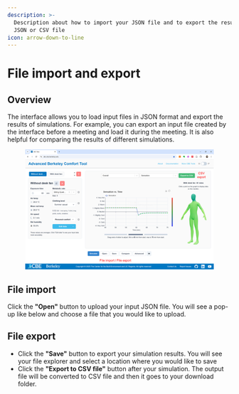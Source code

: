 ```yaml
---
description: >-
  Description about how to import your JSON file and to export the results as
  JSON or CSV file
icon: arrow-down-to-line
---
```


# File import and export

## Overview

The interface allows you to load input files in JSON format and export the results of simulations. For example, you can export an input file created by the interface before a meeting and load it during the meeting. It is also helpful for comparing the results of different simulations.

<figure><img src="../../.gitbook/assets/image (90).png" alt=""><figcaption></figcaption></figure>

## File import

Click the **"Open"** button to upload your input JSON file. You will see a pop-up like below and choose a file that you would like to upload.

## File export

* Click the **"Save"** button to export your simulation results. You will see your file explorer and select a location where you would like to save
* Click the **"Export to CSV file"** button after your simulation. The output file will be converted to CSV file and then it goes to your download folder.

